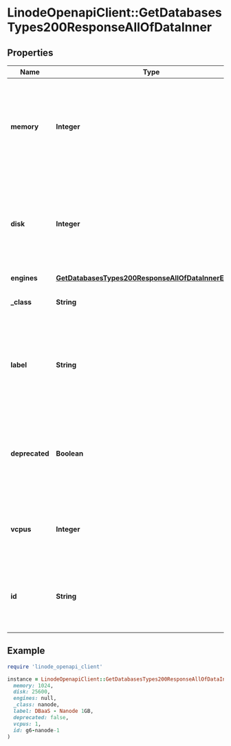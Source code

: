 # LinodeOpenapiClient::GetDatabasesTypes200ResponseAllOfDataInner

## Properties

| Name | Type | Description | Notes |
| ---- | ---- | ----------- | ----- |
| **memory** | **Integer** | The amount of RAM allocated to Database created of this plan type. The value is represented in megabytes. | [optional] |
| **disk** | **Integer** | The amount of disk space set aside for Databases of this plan type. The value is represented in megabytes. | [optional] |
| **engines** | [**GetDatabasesTypes200ResponseAllOfDataInnerEngines**](GetDatabasesTypes200ResponseAllOfDataInnerEngines.md) |  | [optional] |
| **_class** | **String** | The compute class category. | [optional] |
| **label** | **String** | __Read-only__ A human-readable string that describes each plan type. For display purposes only. | [optional][readonly] |
| **deprecated** | **Boolean** | __Filterable__ Whether this Database plan type has been deprecated and is no longer available. | [optional] |
| **vcpus** | **Integer** | The integer of number CPUs allocated to databases of this plan type. | [optional] |
| **id** | **String** | __Read-only__ The ID representing the Managed Database node plan type. | [optional][readonly] |

## Example

```ruby
require 'linode_openapi_client'

instance = LinodeOpenapiClient::GetDatabasesTypes200ResponseAllOfDataInner.new(
  memory: 1024,
  disk: 25600,
  engines: null,
  _class: nanode,
  label: DBaaS - Nanode 1GB,
  deprecated: false,
  vcpus: 1,
  id: g6-nanode-1
)
```

